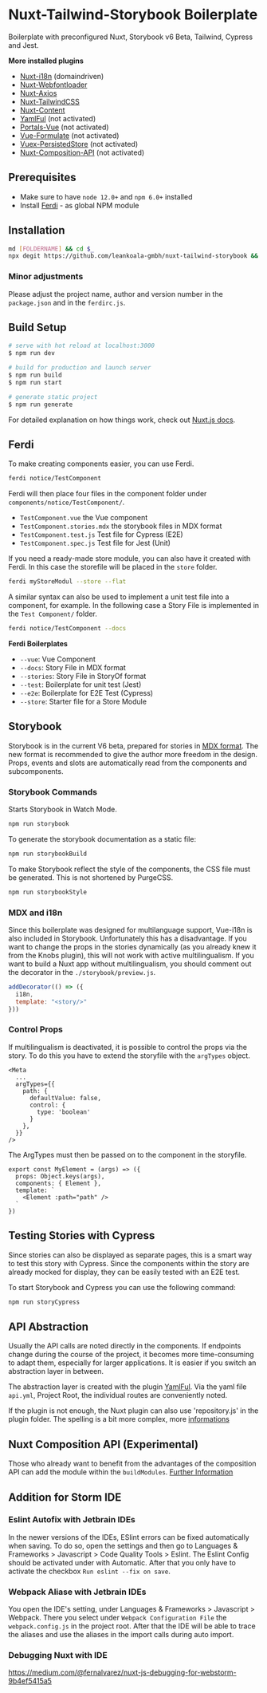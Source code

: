 # Nuxt-Tailwind-Storybook Boilerplate

Boilerplate with preconfigured Nuxt, Storybook v6 Beta, Tailwind, Cypress and Jest.

**More installed plugins**
- [Nuxt-i18n](https://nuxt-community.github.io/nuxt-i18n/) (domaindriven)
- [Nuxt-Webfontloader](https://github.com/Developmint/nuxt-webfontloader)
- [Nuxt-Axios](https://axios.nuxtjs.org/)
- [Nuxt-TailwindCSS](https://github.com/nuxt-community/tailwindcss-module)
- [Nuxt-Content](https://content.nuxtjs.org/)
- [YamlFul](https://github.com/galvez/yamlful) (not activated)
- [Portals-Vue](https://portal-vue.linusb.org/) (not activated)
- [Vue-Formulate](https://vueformulate.com/) (not activated)
- [Vuex-PersistedStore](https://github.com/robinvdvleuten/vuex-persistedstate#readme) (not activated)
- [Nuxt-Composition-API](https://composition-api.now.sh/) (not activated)

## Prerequisites

- Make sure to have `node 12.0+` and `npm 6.0+` installed
- Install [Ferdi](https://github.com/martinherweg/ferdi) - as global NPM module

## Installation

```bash
md [FOLDERNAME] && cd $_
npx degit https://github.com/leankoala-gmbh/nuxt-tailwind-storybook && npm i
```

### Minor adjustments
Please adjust the project name, author and version number in the `package.json` and in the `ferdirc.js`.

## Build Setup

``` bash
# serve with hot reload at localhost:3000
$ npm run dev

# build for production and launch server
$ npm run build
$ npm run start

# generate static project
$ npm run generate
```

For detailed explanation on how things work, check out [Nuxt.js docs](https://nuxtjs.org).

## Ferdi
To make creating components easier, you can use Ferdi.

```bash
ferdi notice/TestComponent
```

Ferdi will then place four files in the component folder under `components/notice/TestComponent/`.

- `TestComponent.vue` the Vue component
- `TestComponent.stories.mdx` the storybook files in MDX format
- `TestComponent.test.js` Test file for Cypress (E2E)
- `TestComponent.spec.js` Test file for Jest (Unit)

If you need a ready-made store module, you can also have it created with Ferdi. In this case the storefile will be placed in the `store` folder.

```bash
ferdi myStoreModul --store --flat
```

A similar syntax can also be used to implement a unit test file into a component, for example. In the following case a Story File is implemented in the `Test Component/` folder.

```bash
ferdi notice/TestComponent --docs
```

**Ferdi Boilerplates**
- `--vue`: Vue Component
- `--docs`: Story File in MDX format
- `--stories`: Story File in StoryOf format
- `--test`: Boilerplate for unit test (Jest)
- `--e2e`: Boilerplate for E2E Test (Cypress)
- `--store`: Starter file for a Store Module

## Storybook
Storybook is in the current V6 beta, prepared for stories in [MDX format](https://github.com/storybookjs/storybook/tree/next/addons/docs). The new format is recommended to give the author more freedom in the design. Props, events and slots are automatically read from the components and subcomponents.

### Storybook Commands
Starts Storybook in Watch Mode.
```bash
npm run storybook
```

To generate the storybook documentation as a static file:
```bash
npm run storybookBuild
```

To make Storybook reflect the style of the components, the CSS file must be generated. This is not shortened by PurgeCSS.
```bash
npm run storybookStyle
```

### MDX and i18n
Since this boilerplate was designed for multilanguage support, Vue-i18n is also included in Storybook. Unfortunately this has a disadvantage. If you want to change the props in the stories dynamically (as you already knew it from the Knobs plugin), this will not work with active multilingualism. If you want to build a Nuxt app without multilingualism, you should comment out the decorator in the `./storybook/preview.js`.

```js
addDecorator(() => ({
  i18n,
  template: "<story/>"
}))
```

### Control Props
If multilingualism is deactivated, it is possible to control the props via the story. To do this you have to extend the storyfile with the `argTypes` object.

```
<Meta
  ...
  argTypes={{
    path: {
      defaultValue: false,
      control: {
        type: 'boolean'
      }
    },
  }}
/>
```

The ArgTypes must then be passed on to the component in the storyfile.

```
export const MyElement = (args) => ({
  props: Object.keys(args),
  components: { Element },
  template: `
    <Element :path="path" />
  `
})
```

## Testing Stories with Cypress
Since stories can also be displayed as separate pages, this is a smart way to test this story with Cypress. Since the components within the story are already mocked for display, they can be easily tested with an E2E test. 

To start Storybook and Cypress you can use the following command:
```bash
npm run storyCypress
```

## API Abstraction
Usually the API calls are noted directly in the components. If endpoints change during the course of the project, it becomes more time-consuming to adapt them, especially for larger applications. It is easier if you switch an abstraction layer in between. 

The abstraction layer is created with the plugin [YamlFul](https://github.com/galvez/yamlful). Via the yaml file `api.yml`, Project Root, the individual routes are conveniently noted.

If the plugin is not enough, the Nuxt plugin can also use 'repository.js' in the plugin folder. The spelling is a bit more complex, more [informations](https://blog.lichter.io/posts/nuxt-api-call-organization-and-decoupling/)


## Nuxt Composition API (Experimental)
Those who already want to benefit from the advantages of the composition API can add the module within the `buildModules`.
[Further Information](https://composition-api.now.sh/)

## Addition for Storm IDE

### Eslint Autofix with Jetbrain IDEs 
In the newer versions of the IDEs, ESlint errors can be fixed automatically when saving. To do so, open the settings and then go to Languages & Frameworks > Javascript > Code Quality Tools > Eslint. The Eslint Config should be activated under with Automatic. After that you only have to activate the checkbox `Run eslint --fix on save`.

### Webpack Aliase with Jetbrain IDEs 
You open the IDE's setting, under Languages & Frameworks > Javascript > Webpack. There you select under `Webpack Configuration File` the `webpack.config.js` in the project root. After that the IDE will be able to trace the aliases and use the aliases in the import calls during auto import.

### Debugging Nuxt with IDE
https://medium.com/@fernalvarez/nuxt-js-debugging-for-webstorm-9b4ef5415a5
